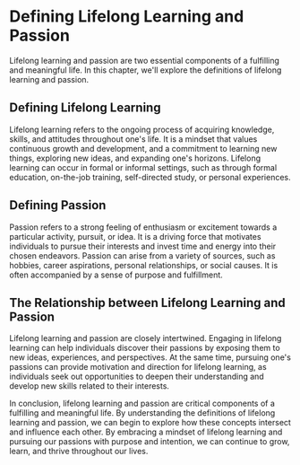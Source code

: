 Defining Lifelong Learning and Passion
==============================================================================================

Lifelong learning and passion are two essential components of a fulfilling and meaningful life. In this chapter, we'll explore the definitions of lifelong learning and passion.

Defining Lifelong Learning
--------------------------

Lifelong learning refers to the ongoing process of acquiring knowledge, skills, and attitudes throughout one's life. It is a mindset that values continuous growth and development, and a commitment to learning new things, exploring new ideas, and expanding one's horizons. Lifelong learning can occur in formal or informal settings, such as through formal education, on-the-job training, self-directed study, or personal experiences.

Defining Passion
----------------

Passion refers to a strong feeling of enthusiasm or excitement towards a particular activity, pursuit, or idea. It is a driving force that motivates individuals to pursue their interests and invest time and energy into their chosen endeavors. Passion can arise from a variety of sources, such as hobbies, career aspirations, personal relationships, or social causes. It is often accompanied by a sense of purpose and fulfillment.

The Relationship between Lifelong Learning and Passion
------------------------------------------------------

Lifelong learning and passion are closely intertwined. Engaging in lifelong learning can help individuals discover their passions by exposing them to new ideas, experiences, and perspectives. At the same time, pursuing one's passions can provide motivation and direction for lifelong learning, as individuals seek out opportunities to deepen their understanding and develop new skills related to their interests.

In conclusion, lifelong learning and passion are critical components of a fulfilling and meaningful life. By understanding the definitions of lifelong learning and passion, we can begin to explore how these concepts intersect and influence each other. By embracing a mindset of lifelong learning and pursuing our passions with purpose and intention, we can continue to grow, learn, and thrive throughout our lives.


